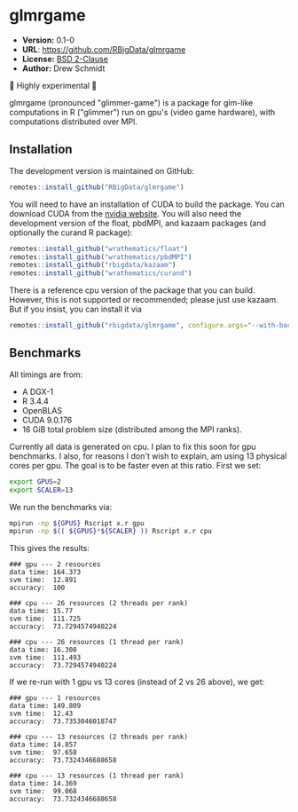 # glmrgame

* **Version:** 0.1-0
* **URL**: https://github.com/RBigData/glmrgame
* **License:** [BSD 2-Clause](http://opensource.org/licenses/BSD-2-Clause)
* **Author:** Drew Schmidt

🚨 Highly experimental 🚨

glmrgame (pronounced "glimmer-game") is a package for glm-like computations in R ("glimmer") run on gpu's (video game hardware), with computations distributed over MPI.


## Installation

The development version is maintained on GitHub:

```r
remotes::install_github("RBigData/glmrgame")
```

You will need to have an installation of CUDA to build the package. You can download CUDA from the [nvidia website](https://developer.nvidia.com/cuda-downloads). You will also need the development version of the float, pbdMPI, and kazaam packages (and optionally the curand R package):

```r
remotes::install_github("wrathematics/float")
remotes::install_github("wrathematics/pbdMPI")
remotes::install_github("rbigdata/kazaam")
remotes::install_github("wrathematics/curand")
```

There is a reference cpu version of the package that you can build. However, this is not supported or recommended; please just use kazaam. But if you insist, you can install it via

```r
remotes::install_github("rbigdata/glmrgame", configure.args="--with-backend=CPU")
```



## Benchmarks

All timings are from:

* A DGX-1
* R 3.4.4
* OpenBLAS
* CUDA 9.0.176
* 16 GiB total problem size (distributed among the MPI ranks).

Currently all data is generated on cpu. I plan to fix this soon for gpu benchmarks. I also, for reasons I don't wish to explain, am using 13 physical cores per gpu. The goal is to be faster even at this ratio. First we set:

```bash
export GPUS=2
export SCALER=13
```

We run the benchmarks via:

```bash
mpirun -np ${GPUS} Rscript x.r gpu
mpirun -np $(( ${GPUS}*${SCALER} )) Rscript x.r cpu
```

This gives the results:

```
### gpu --- 2 resources 
data time: 164.373 
svm time:  12.891 
accuracy:  100 

### cpu --- 26 resources (2 threads per rank)
data time: 15.77 
svm time:  111.725 
accuracy:  73.7294574940224 

### cpu --- 26 resources (1 thread per rank)
data time: 16.308 
svm time:  111.493 
accuracy:  73.7294574940224 
```

If we re-run with 1 gpu vs 13 cores (instead of 2 vs 26 above), we get:

```
### gpu --- 1 resources 
data time: 149.809 
svm time:  12.43 
accuracy:  73.7353046018747 

### cpu --- 13 resources (2 threads per rank)
data time: 14.857 
svm time:  97.658 
accuracy:  73.7324346688658 

### cpu --- 13 resources (1 thread per rank)
data time: 14.369 
svm time:  99.068 
accuracy:  73.7324346688658 
```
